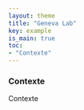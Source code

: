 ```yaml
---
layout: theme
title: "Geneva Lab"
key: example
is_main: true
toc:
- "Contexte"
---
```


### Contexte
Contexte
